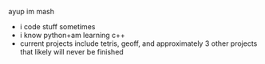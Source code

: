 ayup im mash
- i code stuff sometimes
- i know python+am learning c++
- current projects include tetris, geoff, and approximately 3 other projects that likely will never be finished
